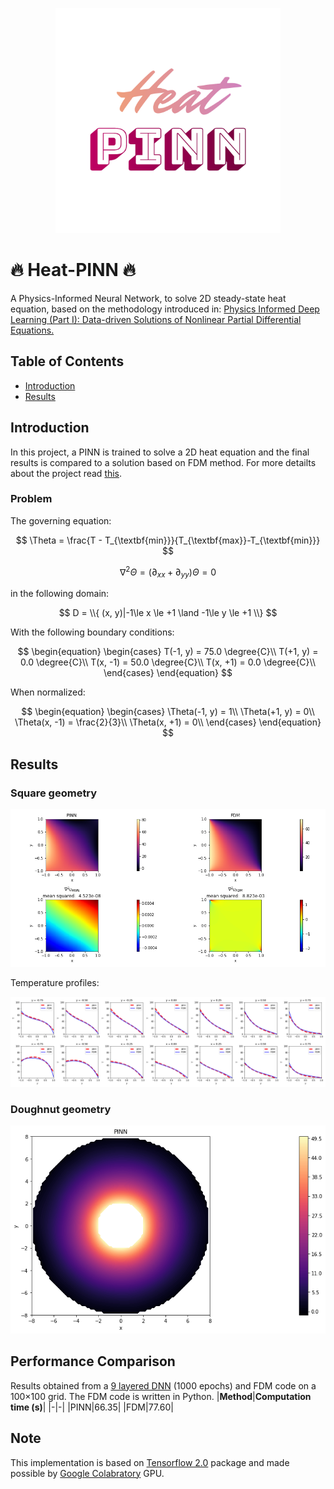 <p align="center">
  <img src="https://github.com/314arhaam/heat-pinn/blob/main/gallery/2023-11-08-19-09-09_EDIT.org.png" width="360" title="Heat-PINN; made by EDIT.org">
</p>  

# 🔥 $\textbf{Heat-PINN}$ 🔥

<p> A Physics-Informed Neural Network, to solve 2D steady-state heat equation, based on the methodology introduced in: <a href="https://arxiv.org/abs/1711.10561">Physics Informed Deep Learning (Part I): Data-driven Solutions of Nonlinear Partial Differential Equations.</a></p>  

## **Table of Contents**
 - [Introduction](#intro)
 - [Results](#res)


## Introduction <a name="intro"></a>
In this project, a PINN is trained to solve a 2D heat equation and the final results is compared to a solution based on FDM method. 
For more detailts about the project read [this](https://github.com/314arhaam/burger-pinn).
### Problem
The governing equation:  

$$
\Theta = \frac{T - T_{\textbf{min}}}{T_{\textbf{max}}-T_{\textbf{min}}}
$$   

$$ 
\nabla^2{\Theta} = (\partial_{xx}+\partial_{yy})\Theta=0
$$  

in the following domain:  
  

$$  
D = \\{ (x, y)|-1\le x \le +1 \land -1\le y \le +1 \\}
$$  

With the following boundary conditions:
  

$$
\begin{equation}
  \begin{cases}
    T(-1, y) = 75.0 \degree{C}\\
    T(+1, y) = 0.0 \degree{C}\\
    T(x, -1) = 50.0 \degree{C}\\  
    T(x, +1) = 0.0 \degree{C}\\
  \end{cases}
\end{equation}
$$  
  
When normalized:  

$$
\begin{equation}
  \begin{cases}
    \Theta(-1, y) = 1\\
    \Theta(+1, y) = 0\\
    \Theta(x, -1) = \frac{2}{3}\\  
    \Theta(x, +1) = 0\\
  \end{cases}
\end{equation}
$$

## Results <a name="res"></a>
  
### Square geometry 
<p align="center">
  <img src="https://github.com/314arhaam/heat-pinn/blob/main/gallery/results_compare.png" title="pinn-vs-fdm">
</p> 
Temperature profiles:  
<p align="center">
  <img src="https://github.com/314arhaam/heat-pinn/blob/main/gallery/profiles.png" title="profiles">
</p>

### Doughnut geometry
<p align="center">
  <img src="https://github.com/314arhaam/heat-pinn/blob/main/gallery/heat_pinn_doughnotts.png" title="doughnotts">
</p>


## Performance Comparison
Results obtained from a [9 layered DNN](https://github.com/314arhaam/heat-pinn/blob/main/gallery/model_plot.png) (1000 epochs) and FDM code on a 100×100 grid. The FDM code is written in Python.
|**Method**|**Computation time (s)**|
|-|-|
|PINN|66.35|
|FDM|77.60|


## Note
This implementation is based on [Tensorflow 2.0](https://www.tensorflow.org/guide/effective_tf2) package and made possible by [Google Colabratory](https://colab.research.google.com) GPU.
